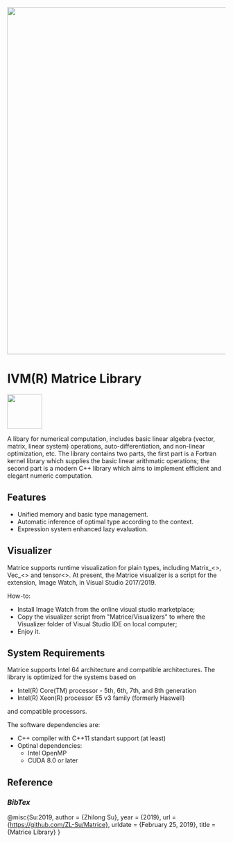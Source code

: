 <img src="../master/ivm.svg" width="800">

# IVM(R) Matrice Library 
<img src="../master/version.svg" width="80"/>

A libary for numerical computation, includes basic linear algebra (vector, matrix, linear system) operations, auto-differentiation, and non-linear optimization, etc. The library contains two parts, the first part is a Fortran kernel library which supplies the basic linear arithmatic operations; the second part is a modern C++ library which aims to implement efficient and elegant numeric computation.

## Features
* Unified memory and basic type management.
* Automatic inference of optimal type according to the context.
* Expression system enhanced lazy evaluation.

## Visualizer
Matrice supports runtime visualization for plain types, including Matrix_<>, Vec_<> and tensor<>. At present, the Matrice visualizer is a script for the extension, Image Watch, in Visual Studio 2017/2019.

How-to:
* Install Image Watch from the online visual studio marketplace;
* Copy the visualizer script from "Matrice/Visualizers" to where the Visualizer folder of Visual Studio IDE on local computer;
* Enjoy it.

## System Requirements
Matrice supports Intel 64 architecture and compatible architectures.
The library is optimized for the systems based on
* Intel(R) Core(TM) processor - 5th, 6th, 7th, and 8th generation
* Intel(R) Xeon(R) processor E5 v3 family (formerly Haswell)

and compatible processors.

The software dependencies are:
* C++ compiler with C++11 standart support (at least)
* Optinal dependencies:
  * Intel OpenMP
  * CUDA 8.0 or later
## Reference
### *BibTex*
@misc{Su:2019,
  author = {Zhilong Su},
  year = {2019},
  url = {https://github.com/ZL-Su/Matrice},
  urldate = {February 25, 2019},
  title = {Matrice Library}
}
